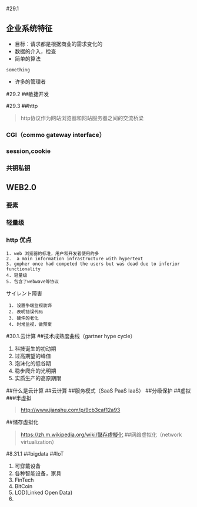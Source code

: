 #29.1
## 企业系统特征
* 目标：请求都是根据商业的需求变化的<br/>
* 数据的介入，检查<br/>
* 简单的算法<br/>
```
something
```
* 许多的管理者

#29.2
##敏捷开发

#29.3
##http
> http协议作为网站浏览器和网站服务器之间的交流桥梁

### CGI（commo gateway interface）
### session,cookie
### 共钥私钥
## WEB2.0
### 要素
### 轻量级
### http 优点
```
1. web 浏览器的标准，用户和开发者使用的多
2.  a main information infrastructure with hypertext
3. gopher once had competed the users but was dead due to inferior functionality
4. 轻量级
5. 包含了webwave等协议

```

サイレント障害
```
 1. 设置争端监视装饰
 2. 表明错误代码
 3. 硬件的老化
 4. 时常监视，做预案
```
#30.1.云计算
##技术成熟度曲线（gartner hype cycle）
1. 科技诞生的初动期
2. 过高期望的峰值
3. 泡沫化的低谷期
4. 稳步爬升的光明期
5. 实质生产的高原期限

##什么是云计算
##云计算
##服务模式（SaaS PaaS IaaS）
##分级保护
##虚拟
###半虚拟
 
 >http://www.jianshu.com/p/9cb3caf12a93
 
##储存虚拟化
>https://zh.m.wikipedia.org/wiki/儲存虛擬化
##网络虚拟化（network virtualization）

#8.31.1
##bigdata
##IoT
1. 可穿戴设备
2. 各种智能设备，家具
3.  FinTech
4. BitCoin
5. LOD(Linked Open Data)
6. 